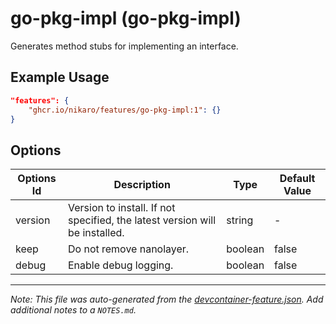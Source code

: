 
# go-pkg-impl (go-pkg-impl)

Generates method stubs for implementing an interface.

## Example Usage

```json
"features": {
    "ghcr.io/nikaro/features/go-pkg-impl:1": {}
}
```

## Options

| Options Id | Description | Type | Default Value |
|-----|-----|-----|-----|
| version | Version to install. If not specified, the latest version will be installed. | string | - |
| keep | Do not remove nanolayer. | boolean | false |
| debug | Enable debug logging. | boolean | false |



---

_Note: This file was auto-generated from the [devcontainer-feature.json](https://github.com/nikaro/features/blob/main/src/go-pkg-impl/devcontainer-feature.json).  Add additional notes to a `NOTES.md`._
